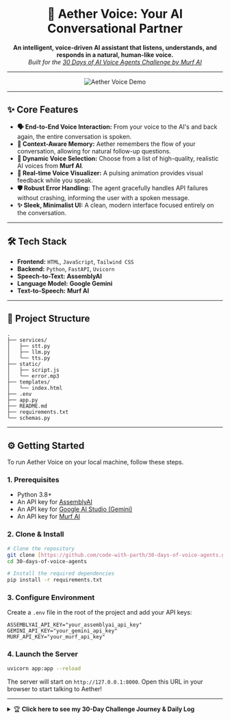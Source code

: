 ﻿<div align="center">

# 🔮  Aether Voice: Your AI Conversational Partner

**An intelligent, voice-driven AI assistant that listens, understands, and responds in a natural, human-like voice.**
<br/>
*Built for the [30 Days of AI Voice Agents Challenge by Murf AI](https://murf.ai/30days/)*

</div>

---

<div align="center">

![Aether Voice Demo](https://media1.giphy.com/media/v1.Y2lkPTc5MGI3NjExaHd1bmJldG1pMHUwcWtpNWJxdmRld3R4eGVjZ3JhbmJnM2VwaWVvayZlcD12MV9pbnRlcm5hbF9naWZfYnlfaWQmY3Q9Zw/PxSFAnuubLkSA/giphy.gif)

</div>

---

## ✨ Core Features

* **🗣️ End-to-End Voice Interaction:** From your voice to the AI's and back again, the entire conversation is spoken.
* **🧠 Context-Aware Memory:** Aether remembers the flow of your conversation, allowing for natural follow-up questions.
* **🎨 Dynamic Voice Selection:** Choose from a list of high-quality, realistic AI voices from **Murf AI**.
* **🎤 Real-time Voice Visualizer:** A pulsing animation provides visual feedback while you speak.
* **🛡️ Robust Error Handling:** The agent gracefully handles API failures without crashing, informing the user with a spoken message.
* **✨ Sleek, Minimalist UI:** A clean, modern interface focused entirely on the conversation.

---

## 🛠️ Tech Stack

* **Frontend:** `HTML`, `JavaScript`, `Tailwind CSS`
* **Backend:** `Python`, `FastAPI`, `Uvicorn`
* **Speech-to-Text:** **AssemblyAI**
* **Language Model:** **Google Gemini**
* **Text-to-Speech:** **Murf AI**

---

## 📂 Project Structure

```
.
├── services/
│   ├── stt.py
│   ├── llm.py
│   └── tts.py
├── static/
│   ├── script.js
│   └── error.mp3
├── templates/
│   └── index.html
├── .env
├── app.py
├── README.md
├── requirements.txt
└── schemas.py
```

---

## ⚙️ Getting Started

To run Aether Voice on your local machine, follow these steps.

### **1. Prerequisites**

* Python 3.8+
* An API key for [AssemblyAI](https://www.assemblyai.com/)
* An API key for [Google AI Studio (Gemini)](https://aistudio.google.com/)
* An API key for [Murf AI](https://murf.ai/)

### **2. Clone & Install**

```bash
# Clone the repository
git clone [https://github.com/code-with-parth/30-days-of-voice-agents.git](https://github.com/code-with-parth/30-days-of-voice-agents.git)
cd 30-days-of-voice-agents

# Install the required dependencies
pip install -r requirements.txt
```

### **3. Configure Environment**

Create a `.env` file in the root of the project and add your API keys:

```env
ASSEMBLYAI_API_KEY="your_assemblyai_api_key"
GEMINI_API_KEY="your_gemini_api_key"
MURF_API_KEY="your_murf_api_key"
```

### **4. Launch the Server**

```bash
uvicorn app:app --reload
```

The server will start on `http://127.0.0.1:8000`. Open this URL in your browser to start talking to Aether!

---

<details>
<summary>🏆 <strong>Click here to see my 30-Day Challenge Journey & Daily Log</strong></summary>

## ✅ Day 1:
I built a basic FastAPI web app that allows users to enter a prompt and get a dummy response (simulating a voice agent backend).

🔗 LinkedIn Post: [Day 1 LinkedIn Post](https://www.linkedin.com/posts/parth-d-720584256_30daysofvoiceagents-buildwithmurf-activity-7357412374795972608-4mYm?utm_source=share&utm_medium=member_desktop&rcm=ACoAAD8WwwgB5_T7WEyTmnyEyLnhNMhBXwDVZkM)

## ✅ Day 2:
Created a REST API endpoint to handle text-to-speech requests. This involved setting up a secure way to handle API keys with a `.env` file and calling the Murf AI API to generate audio.

🔗 LinkedIn Post: [Day 2 LinkedIn Post](https://www.linkedin.com/posts/parth-d-720584256_30daysofvoiceagents-murfai-fastapi-activity-7357713045168578560-Zq-G?utm_source=share&utm_medium=member_desktop&rcm=ACoAAD8WwwgB5_T7WEyTmnyEyLnhNMhBXwDVZkM)

## ✅ Day 3:
Built the frontend user interface and connected it to the backend. Used JavaScript's `fetch` API to send user input to the server and then dynamically created an HTML `<audio>` element to play the returned audio.

🔗 LinkedIn Post: [Day 3 LinkedIn Post](https://www.linkedin.com/posts/parth-d-720584256_voiceagents-tts-fastapi-activity-7358171941578399745-f5IN?utm_source=share&utm_medium=member_desktop&rcm=ACoAAD8WwwgB5_T7WEyTmnyEyLnhNMhBXwDVZkM)

## ✅ Day 4:
Built a client-side "Echo Bot" using the browser's native `MediaRecorder` API. This feature allows the user to record audio from their microphone and play it back instantly without any server interaction.

🔗 LinkedIn Post: [Day 4 LinkedIn Post](https://www.linkedin.com/posts/parth-d-720584256_30daysofvoiceagents-30daysofvoiceagents-echobot-activity-7358430121428480000-G8tz?utm_source=share&utm_medium=member_desktop&rcm=ACoAAD8WwwgB5_T7WEyTmnyEyLnhNMhBXwDVZkM)

## ✅ Day 5:
Implemented client-to-server audio uploading. The recorded audio is now sent from the browser to a new FastAPI endpoint on the server, which saves the file and returns its metadata.

🔗 LinkedIn Post: [Day 5 LinkedIn Post](https://www.linkedin.com/posts/parth-d-720584256_30daysofvoiceagents-buildwithmurf-30daysofvoiceagents-activity-7358795264603688961-vOiz?utm_source=share&utm_medium=member_desktop&rcm=ACoAAD8WwwgB5_T7WEyTmnyEyLnhNMhBXwDVZkM)

## ✅ Day 6:
Integrated AssemblyAI for speech-to-text transcription. The app now understands spoken words! Also, I gave the entire user interface a major visual overhaul with a new futuristic, "glassmorphism" design.

🔗 LinkedIn Post: [Day 6 LinkedIn Post](https://www.linkedin.com/posts/parth-d-720584256_30daysofvoiceagents-murfai-assemblyai-activity-7359105732400558080-52UG?utm_source=share&utm_medium=member_desktop&rcm=ACoAAD8WwwgB5_T7WEyTmnyEyLnhNMhBXwDVZkM)

## ✅ Day 7 & Bonus Feature:
Completed the Echo Bot v2, which transcribes user audio with AssemblyAI and generates a new response in an AI voice using the **Murf AI** API. I also added a **bonus voice selection feature**, allowing users to choose from a list of dynamically fetched voices.

🔗 LinkedIn Post: [Day 7 LinkedIn Post](https://www.linkedin.com/posts/parth-d-720584256_30daysofaivoiceagents-buildwithmurf-activity-7359558682956775424-AQxR?utm_source=share&utm_medium=member_desktop&rcm=ACoAAD8WwwgB5_T7WEyTmnyEyLnhNMhBXwDVZkM)

## ✅ Day 8:
Integrated a Large Language Model (LLM) into the backend. I created a new endpoint that sends a user's text query to the Google Gemini API and returns the intelligent, human-like response.

🔗 LinkedIn Post: [Day 8 LinkedIn Post](https://www.linkedin.com/posts/parth-d-720584256_30daysofvoiceagents-buildwithmurf-ai-activity-7359895688136081408-hUsx?utm_source=share&utm_medium=member_desktop&rcm=ACoAAD8WwwgB5_T7WEyTmnyEyLnhNMhBXwDVZkM)

## ✅ Day 9:
Built the full, end-to-end conversational pipeline. The application now listens to a user's voice (AssemblyAI), thinks of a response (Google Gemini), and speaks that response back in a realistic AI voice using the **Murf AI** API.

🔗 LinkedIn Post: [Day 9 LinkedIn Post](https://www.linkedin.com/posts/parth-d-720584256_30daysofvoiceagents-buildwithmurf-30daysofvoiceagents-activity-7360278126804840448-P4fA?utm_source=share&utm_medium=member_desktop&rcm=ACoAAD8WwwgB5_T7WEyTmnyEyLnhNMhBXwDVZkM)

## ✅ Day 10:
Implemented chat history, allowing the AI to remember the context of the conversation. I also added an auto-record feature, which creates a seamless and natural conversational flow.

🔗 LinkedIn Post: [Day 10 LinkedIn Post](https://www.linkedin.com/posts/parth-d-720584256_30daysofvoiceagents-buildwithmurf-30daysofvoiceagents-activity-7360645789557178368-W6Dk?utm_source=share&utm_medium=member_desktop&rcm=ACoAAD8WwwgB5_T7WEyTmnyEyLnhNMhBXwDVZkM)

## ✅ Day 11:
Made the application more robust by adding full-stack error handling. The backend now uses `try...except` blocks to catch API failures and serves a fallback audio file, while the frontend gracefully handles the error state.

🔗 LinkedIn Post: [Day 11 LinkedIn Post](https://www.linkedin.com/posts/parth-d-720584256_30daysofvoiceagent-buildwithmurf-google-activity-7361035992339820544-5Nfy?utm_source=share&utm_medium=member_desktop&rcm=ACoAAD8WwwgB5_T7WEyTmnyEyLnhNMhBXwDVZkM)

## ✅ Day 12:
Revamped the user interface for a cleaner, more focused experience. Removed the old UI components and combined the recording buttons into a single, stateful button. Also added a conversation log to display both the user's transcribed text and the AI's response.

🔗 LinkedIn Post: [Day 12 LinkedIn Post](https://www.linkedin.com/posts/parth-d-720584256_30daysofvoiceagents-buildwithmurf-30daysofvoiceagents-activity-7361358121761484800-XH7R?utm_source=share&utm_medium=member_desktop&rcm=ACoAAD8WwwgB5_T7WEyTmnyEyLnhNMhBXwDVZkM)

## ✅ Day 13:
Created a professional `README.md` for the project. The documentation includes a project overview, core features, tech stack, project structure, and detailed setup instructions.

🔗 LinkedIn Post: [Day 13 LinkedIn Post](https://www.linkedin.com/posts/parth-d-720584256_30daysofvoiceagents-buildwithmurf-30daysofvoiceagents-activity-7361686861259464704-aZfi?utm_source=share&utm_medium=member_desktop&rcm=ACoAAD8WwwgB5_T7WEyTmnyEyLnhNMhBXwDVZkM)

## ✅ Day 14:
Refactored the entire backend into a professional, service-oriented architecture. Separated logic for STT, LLM, and TTS into their own modules, added Pydantic schemas for data validation, and implemented a proper logging system. Successfully integrated the Murf AI API for text-to-speech.

🔗 LinkedIn Post: [Day 14 LinkedIn Post](https://www.linkedin.com/posts/parth-d-720584256_30daysofvoiceagents-30daysofaichallenge-softwarearchitecture-activity-7362067619572596737-GCF6?utm_source=share&utm_medium=member_desktop&rcm=ACoAAD8WwwgB5_T7WEyTmnyEyLnhNMhBXwDVZkM)

</details>
